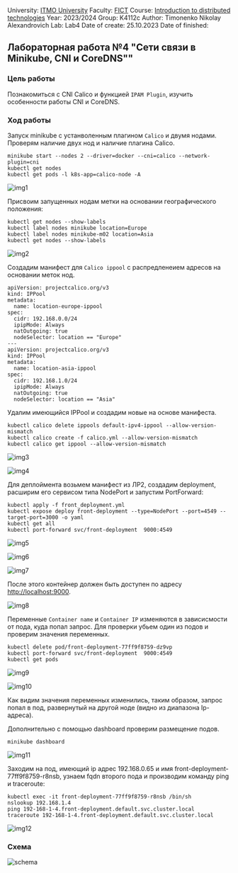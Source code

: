 University: [ITMO University](https://itmo.ru/ru/)
Faculty: [FICT](https://fict.itmo.ru)
Course: [Introduction to distributed technologies](https://github.com/itmo-ict-faculty/introduction-to-distributed-technologies)
Year: 2023/2024
Group: K4112c
Author: Timonenko Nikolay Alexandrovich
Lab: Lab4
Date of create: 25.10.2023
Date of finished: 

## Лабораторная работа №4 "Сети связи в Minikube, CNI и CoreDNS""
### Цель работы
Познакомиться с CNI Calico и функцией `IPAM Plugin`, изучить особенности работы CNI и CoreDNS.
### Ход работы
Запуск minikube с устанволенным плагином `Calico` и двумя нодами. Проверям наличие двух нод и наличие плагина Calico.
```
minikube start --nodes 2 --driver=docker --cni=calico --network-plugin=cni
kubectl get nodes
kubectl get pods -l k8s-app=calico-node -A
```
![img1](img/img1.png)

Присвоим запущенных нодам метки на основании географического положения:
```
kubectl get nodes --show-labels
kubectl label nodes minikube location=Europe
kubectl label nodes minikube-m02 location=Asia
kubectl get nodes --show-labels
```
![img2](img/img2.png)

Создадим манифест для `Calico ippool` с распредленеием адресов на основании меток нод.
```
apiVersion: projectcalico.org/v3
kind: IPPool
metadata:
  name: location-europe-ippool
spec:
  cidr: 192.168.0.0/24
  ipipMode: Always
  natOutgoing: true
  nodeSelector: location == "Europe"
---
apiVersion: projectcalico.org/v3
kind: IPPool
metadata:
  name: location-asia-ippool
spec:
  cidr: 192.168.1.0/24
  ipipMode: Always
  natOutgoing: true
  nodeSelector: location == "Asia"
```

Удалим имеющийся IPPool и создадим новые на основе манифеста.
```
kubectl calico delete ippools default-ipv4-ippool --allow-version-mismatch
kubectl calico create -f calico.yml --allow-version-mismatch
kubectl calico get ippool --allow-version-mismatch
```
![img3](img/img3.png)

![img4](img/img4.png)

Для деплоймента возьмем манифест из ЛР2, создадим deployment, расширим его сервисом типа NodePort и запустим PortForward:
```
kubectl apply -f front_deployment.yml
kubectl expose deploy front-deployment --type=NodePort --port=4549 --target-port=3000 -o yaml
kubectl get all
kubectl port-forward svc/front-deployment  9000:4549
```
![img5](img/img5.png)

![img6](img/img6.png)

![img7](img/img7.png)

После этого контейнер должен быть доступен по адресу [http://localhost:9000](http://localhost:9000).

![img8](img/img8.png)

Переменные `Container name` и `Container IP` изменяются в зависисмости от пода, куда попал запрос. Для проверки убьем один из подов и проверим значения переменных.
```
kubectl delete pod/front-deployment-77ff9f8759-dz9vp
kubectl port-forward svc/front-deployment  9000:4549
kubectl get pods
```
![img9](img/img9.png)

![img10](img/img10.png)

Как видим значения переменных изменились, таким образом, запрос попал в под, развернутый на другой ноде (видно из диапазона Ip-адреса).

Дополнительно с помощью dashboard проверим размещение подов.
```
minikube dashboard
```
![img11](img/img11.png)

Заходим на под, имеющий ip адрес 192.168.0.65 и имя front-deployment-77ff9f8759-r8nsb, узнаем fqdn второго пода и производим команду ping и traceroute:
```
kubectl exec -it front-deployment-77ff9f8759-r8nsb /bin/sh
nslookup 192.168.1.4
ping 192-168-1-4.front-deployment.default.svc.cluster.local
traceroute 192-168-1-4.front-deployment.default.svc.cluster.local
```
![img12](img/img12.png)

### Схема
![schema](img/schema.png)